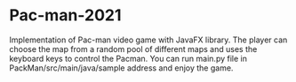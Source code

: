 # Pac-man-2021
Implementation of Pac-man video game with JavaFX library. The player can choose the map from a random pool of different maps and uses the keyboard keys to control the Pacman.
You can run main.py file in PackMan/src/main/java/sample address and enjoy the game.

